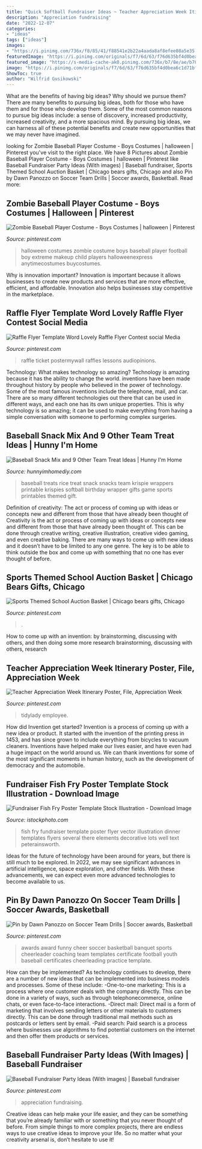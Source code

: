 ```yaml
---
title: "Quick Softball Fundraiser Ideas ~ Teacher Appreciation Week Itinerary Poster, File, Appreciation Week"
description: "Appreciation fundraising"
date: "2022-12-07"
categories:
- "ideas"
tags: ["ideas"]
images:
- "https://i.pinimg.com/736x/f8/85/41/f88541e2b22a4aada8af8efee08a5e35.jpg"
featuredImage: "https://i.pinimg.com/originals/f7/6d/63/f76d635bf4d0bea6c1d71bf2c69488c2.jpg"
featured_image: "https://s-media-cache-ak0.pinimg.com/736x/b7/8e/ae/b78eae7acb985affdaa58f75c7116aa5.jpg"
image: "https://i.pinimg.com/originals/f7/6d/63/f76d635bf4d0bea6c1d71bf2c69488c2.jpg"
ShowToc: true
author: "Wilfrid Gusikowski"
---
```



What are the benefits of having big ideas? Why should we pursue them?
There are many benefits to pursuing big ideas, both for those who have them and for those who develop them. Some of the most common reasons to pursue big ideas include: a sense of discovery, increased productivity, increased creativity, and a more spacious mind. By pursuing big ideas, we can harness all of these potential benefits and create new opportunities that we may never have imagined.

	

		
looking for Zombie Baseball Player Costume - Boys Costumes | halloween | Pinterest you've visit to the right place. We have 8 Pictures about Zombie Baseball Player Costume - Boys Costumes | halloween | Pinterest like Baseball Fundraiser Party Ideas (With images) | Baseball fundraiser, Sports Themed School Auction Basket | Chicago bears gifts, Chicago and also Pin by Dawn Panozzo on Soccer Team Drills | Soccer awards, Basketball. Read more:
		
    
## Zombie Baseball Player Costume - Boys Costumes | Halloween | Pinterest

<img loading=lazy src="https://s-media-cache-ak0.pinimg.com/736x/b7/8e/ae/b78eae7acb985affdaa58f75c7116aa5.jpg" onerror="this.onerror=null;this.src='https://tse3.mm.bing.net/th?id=OIP.u8Wy_yxYOs_d3Ol2y917KgHaLd&amp;pid=15.1';" alt="Zombie Baseball Player Costume - Boys Costumes | halloween | Pinterest">

_Source: pinterest.com_

>halloween costumes zombie costume boys baseball player football boy extreme makeup child players halloweenexpress anytimecostumes buycostumes. 

	

Why is innovation important?
Innovation is important because it allows businesses to create new products and services that are more effective, efficient, and affordable. Innovation also helps businesses stay competitive in the marketplace.

    
## Raffle Flyer Template Word Lovely Raffle Flyer Contest Social Media

<img loading=lazy src="https://i.pinimg.com/736x/e8/d0/91/e8d0918bd0adbaeaf27b63a991355bf8.jpg" onerror="this.onerror=null;this.src='https://tse4.mm.bing.net/th?id=OIP.6WCGt1y2PXkR7-_NWADBXQHaLH&amp;pid=15.1';" alt="Raffle Flyer Template Word Lovely Raffle Flyer Contest social Media">

_Source: pinterest.com_

>raffle ticket postermywall raffles lessons audiopinions. 

	

Technology: What makes technology so amazing?
Technology is amazing because it has the ability to change the world. inventions have been made throughout history by people who believed in the power of technology. Some of the most famous inventions include the telephone, mail, and car. There are so many different technologies out there that can be used in different ways, and each one has its own unique properties. This is why technology is so amazing; it can be used to make everything from having a simple conversation with someone to performing complex surgeries.

    
## Baseball Snack Mix And 9 Other Team Treat Ideas | Hunny I&#039;m Home

<img loading=lazy src="https://i2.wp.com/www.hunnyimhomediy.com/wp-content/uploads/2017/05/ricekrispiestreats30daysblog.jpg?resize=650%2C975&amp;ssl=1" onerror="this.onerror=null;this.src='https://tse4.mm.bing.net/th?id=OIP.aKZ867L1WiBSNCMf8fNUzQHaLH&amp;pid=15.1';" alt="Baseball Snack Mix and 9 Other Team Treat Ideas | Hunny I&#039;m Home">

_Source: hunnyimhomediy.com_

>baseball treats rice treat snack snacks team krispie wrappers printable krispies softball birthday wrapper gifts game sports printables themed gift. 

	

Definition of creativity: The act or process of coming up with ideas or concepts new and different from those that have already been thought of
Creativity is the act or process of coming up with ideas or concepts new and different from those that have already been thought of. This can be done through creative writing, creative illustration, creative video gaming, and even creative baking. There are many ways to come up with new ideas and it doesn’t have to be limited to any one genre. The key is to be able to think outside the box and come up with something that no one has ever thought of before.

    
## Sports Themed School Auction Basket | Chicago Bears Gifts, Chicago

<img loading=lazy src="https://s-media-cache-ak0.pinimg.com/236x/fc/d0/f6/fcd0f6359604f9ae42411346c2bda2bf.jpg" onerror="this.onerror=null;this.src='https://tse1.mm.bing.net/th?id=OIP.HPBMSXRkft2mUfvl8La2NgAAAA&amp;pid=15.1';" alt="Sports Themed School Auction Basket | Chicago bears gifts, Chicago">

_Source: pinterest.com_

>. 

	

How to come up with an invention: by brainstorming, discussing with others, and then doing some more research
brainstorming, discussing with others, research

    
## Teacher Appreciation Week Itinerary Poster, File, Appreciation Week

<img loading=lazy src="https://i.pinimg.com/736x/f8/85/41/f88541e2b22a4aada8af8efee08a5e35.jpg" onerror="this.onerror=null;this.src='https://tse2.mm.bing.net/th?id=OIP.6gQqS15yyxgLHTlUTvtZSAHaHa&amp;pid=15.1';" alt="Teacher Appreciation Week Itinerary Poster, File, Appreciation Week">

_Source: pinterest.com_

>tidylady employee. 

	

How did Invention get started?
Invention is a process of coming up with a new idea or product. It started with the invention of the printing press in 1453, and has since grown to include everything from bicycles to vacuum cleaners. Inventions have helped make our lives easier, and have even had a huge impact on the world around us. We can thank inventions for some of the most significant moments in human history, such as the development of democracy and the automobile.

    
## Fundraiser Fish Fry Poster Template Stock Illustration - Download Image

<img loading=lazy src="https://media.istockphoto.com/vectors/fundraiser-fish-fry-poster-template-vector-id473643620" onerror="this.onerror=null;this.src='https://tse2.mm.bing.net/th?id=OIP.98DXVC8T9gnWgGhpkFgFMQHaJl&amp;pid=15.1';" alt="Fundraiser Fish Fry Poster Template Stock Illustration - Download Image">

_Source: istockphoto.com_

>fish fry fundraiser template poster flyer vector illustration dinner templates flyers several there elements decorative lots well text peterainsworth. 

	

Ideas for the future of technology have been around for years, but there is still much to be explored. In 2022, we may see significant advances in artificial intelligence, space exploration, and other fields. With these advancements, we can expect even more advanced technologies to become available to us.

    
## Pin By Dawn Panozzo On Soccer Team Drills | Soccer Awards, Basketball

<img loading=lazy src="https://i.pinimg.com/originals/2f/d8/f1/2fd8f1d69fa60e1db1202bf43a551594.png" onerror="this.onerror=null;this.src='https://tse1.mm.bing.net/th?id=OIP.znip0qqAGSpwlCi56t8CCwAAAA&amp;pid=15.1';" alt="Pin by Dawn Panozzo on Soccer Team Drills | Soccer awards, Basketball">

_Source: pinterest.com_

>awards award funny cheer soccer basketball banquet sports cheerleader coaching team templates certificate football youth baseball certificates cheerleading practice template. 

	

How can they be implemented?
As technology continues to develop, there are a number of new ideas that can be implemented into business models and processes. Some of these include: 
-One-to-one marketing: This is a process where one customer deals with the company directly. This can be done in a variety of ways, such as through telephonecommerce, online chats, or even face-to-face interactions. 
-Direct mail: Direct mail is a form of marketing that involves sending letters or other materials to customers directly. This can be done through traditional mail methods such as postcards or letters sent by email. 
-Paid search: Paid search is a process where businesses use algorithms to find potential customers on the internet and then offer them products or services.

    
## Baseball Fundraiser Party Ideas (With Images) | Baseball Fundraiser

<img loading=lazy src="https://i.pinimg.com/originals/f7/6d/63/f76d635bf4d0bea6c1d71bf2c69488c2.jpg" onerror="this.onerror=null;this.src='https://tse3.mm.bing.net/th?id=OIP.R67nLRzVVSBZ57wWuxoH8wHaLF&amp;pid=15.1';" alt="Baseball Fundraiser Party Ideas (With images) | Baseball fundraiser">

_Source: pinterest.com_

>appreciation fundraising. 

	

Creative ideas can help make your life easier, and they can be something that you’re already familiar with or something that you never thought of before. From simple things to more complex projects, there are endless ways to use creative ideas to improve your life. So no matter what your creativity arsenal is, don’t hesitate to use it!

